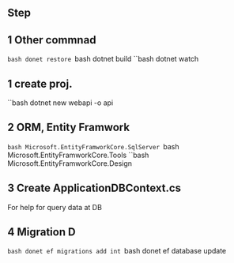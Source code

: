 ## Step
## 1 Other commnad
``bash
donet restore
``bash
dotnet build
``bash
dotnet watch

## 1 create proj.
``bash
dotnet new webapi -o api

## 2 ORM, Entity Framwork
``bash
Microsoft.EntityFramworkCore.SqlServer
``bash
Microsoft.EntityFramworkCore.Tools
``bash
Microsoft.EntityFramworkCore.Design

## 3 Create ApplicationDBContext.cs
For help for query data at DB

## 4 Migration D
``bash
donet ef migrations add int
``bash
donet ef database update

